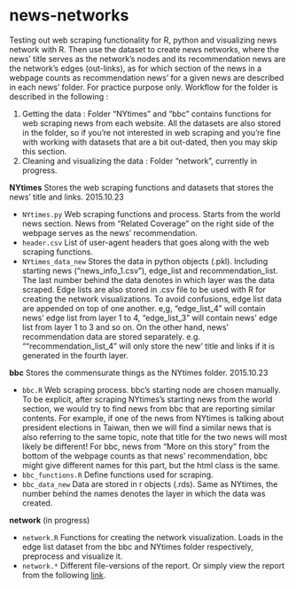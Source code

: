 # news-networks

Testing out web scraping functionality for R, python and visualizing news network with R. Then use the dataset to create news networks, where the news’ title serves as the network’s nodes and its recommendation news are the network’s edges (out-links), as for which section of the news in a webpage counts as recommendation news’ for a given news are described in each news’ folder. For practice purpose only. Workflow for the folder is described in the following : 

1. Getting the data : Folder “NYtimes” and “bbc” contains functions for web scraping news from each website. All the datasets are also stored in the folder, so if you’re not interested in web scraping and you’re fine with working with datasets that are a bit out-dated, then you may skip this section.
2. Cleaning and visualizing the data : Folder “network”, currently in progress. 

**NYtimes** Stores the web scraping functions and datasets that stores the news’ title and links. 2015.10.23

- `NYtimes.py` Web scraping functions and process. Starts from the world news section. News from “Related Coverage” on the right side of the webpage serves as the news’ recommendation.
- `header.csv` List of user-agent headers that goes along with the web scraping functions.
- `NYtimes_data_new` Stores the data in python objects (.pkl). Including starting news (“news_info_1.csv”), edge_list and recommendation_list. The last number behind the data denotes in which layer was the data scraped. Edge lists are also stored in .csv file to be used with R for creating the network visualizations. To avoid confusions, edge list data are appended on top of one another. e,g, “edge_list_4” will contain news’ edge list from layer 1 to 4, “edge_list_3” will contain news’ edge list from layer 1 to 3 and so on. On the other hand, news’  recommendation data are stored separately. e.g. ““recommendation_list_4” will only store the new’ title and links if it is generated in the fourth layer.

**bbc** Stores the commensurate things as the NYtimes folder. 2015.10.23
  
- `bbc.R` Web scraping process. bbc’s starting node are chosen manually. To be explicit, after scraping NYtimes’s starting news from the world section, we would try to find news from bbc that are reporting similar contents. For example, if one of the news from NYtimes is talking about president elections in Taiwan, then we will find a similar news that is also referring to the same topic, note that title for the two news will most likely be different! For bbc, news from “More on this story” from the bottom of the webpage counts as that news’ recommendation, bbc might give different names for this part, but the html class is the same.     
- `bbc_functions.R` Define functions used for scraping.
- `bbc_data_new` Data are stored in r objects (.rds). Same as NYtimes, the number behind the names denotes the layer in which the data was created.

**network** (in progress)

- `network.R` Functions for creating the network visualization. Loads in the edge list dataset from the bbc and NYtimes folder respectively, preprocess and visualize it.
- `network.*` Different file-versions of the report. Or simply view the report from the following [link](http://ethen8181.github.io/news-networks/network.html).


